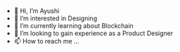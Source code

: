 - 👋 Hi, I’m Ayushi
- 👀 I’m interested in Designing
- 🌱 I’m currently learning about Blockchain
- 💞️ I’m looking to gain experience as a Product Designer
- 📫 How to reach me ...

<!---
Ai4123/Ai4123 is a ✨ special ✨ repository because its `README.md` (this file) appears on your GitHub profile.
You can click the Preview link to take a look at your changes.
--->
